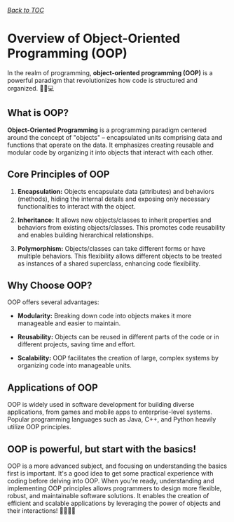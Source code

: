 *[Back to TOC](0_TOC.md)*

# Overview of Object-Oriented Programming (OOP)

In the realm of programming, **object-oriented programming (OOP)** is a powerful paradigm that revolutionizes how code is structured and organized. 🔄🧬💻

## What is OOP?

**Object-Oriented Programming** is a programming paradigm centered around the concept of "objects" – encapsulated units comprising data and functions that operate on the data. It emphasizes creating reusable and modular code by organizing it into objects that interact with each other.

## Core Principles of OOP

1. **Encapsulation:** Objects encapsulate data (attributes) and behaviors (methods), hiding the internal details and exposing only necessary functionalities to interact with the object.
   
2. **Inheritance:** It allows new objects/classes to inherit properties and behaviors from existing objects/classes. This promotes code reusability and enables building hierarchical relationships.

3. **Polymorphism:** Objects/classes can take different forms or have multiple behaviors. This flexibility allows different objects to be treated as instances of a shared superclass, enhancing code flexibility.

## Why Choose OOP?

OOP offers several advantages:

- **Modularity:** Breaking down code into objects makes it more manageable and easier to maintain.
  
- **Reusability:** Objects can be reused in different parts of the code or in different projects, saving time and effort.
  
- **Scalability:** OOP facilitates the creation of large, complex systems by organizing code into manageable units.

## Applications of OOP

OOP is widely used in software development for building diverse applications, from games and mobile apps to enterprise-level systems. Popular programming languages such as Java, C++, and Python heavily utilize OOP principles.

## OOP is powerful, but start with the basics!

OOP is a more advanced subject, and focusing on understanding the basics first is important. It's a good idea to get some practical experience with coding before delving into OOP.
When you're ready, understanding and implementing OOP principles allows programmers to design more flexible, robust, and maintainable software solutions. It enables the creation of efficient and scalable applications by leveraging the power of objects and their interactions! 🌟👩‍💻🚀

